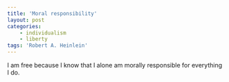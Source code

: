 ```yaml
---
title: 'Moral responsibility'
layout: post
categories:
    - individualism
    - liberty
tags: 'Robert A. Heinlein'
---
```


I am free because I know that I alone am morally responsible for everything I do.